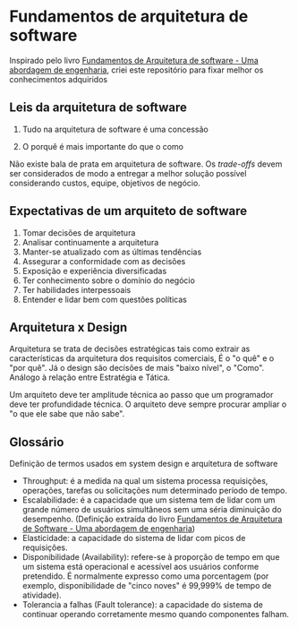 # Fundamentos de arquitetura de software

Inspirado pelo livro [Fundamentos de Arquitetura de software - Uma abordagem de engenharia](https://www.amazon.com.br/Fundamentos-Arquitetura-Software-Abordagem-Engenharia/dp/8550819859/ref=sr_1_1?sr=8-1), criei este repositório para fixar melhor os conhecimentos adquiridos

## Leis da arquitetura de software

1. Tudo na arquitetura de software é uma concessão

2. O porquê é mais importante do que o como

Não existe bala de prata em arquitetura de software. Os *trade-offs* devem ser considerados de modo a entregar a melhor solução possível considerando custos, equipe, objetivos de negócio. 

## Expectativas de um arquiteto de software

1. Tomar decisões de arquitetura
2. Analisar continuamente a arquitetura
3. Manter-se atualizado com as últimas tendências
4. Assegurar a conformidade com as decisões
5. Exposição e experiência diversificadas
6. Ter conhecimento sobre o domínio do negócio
7. Ter habilidades interpessoais
8. Entender e lidar bem com questões políticas

## Arquitetura x Design

Arquitetura se trata de decisões estratégicas tais como extrair as características da arquitetura dos requisitos comerciais, É o "o quê" e o "por quê". Já o design são decisões de mais "baixo nível", o "Como". Análogo à relação entre Estratégia e Tática. 

Um arquiteto deve ter amplitude técnica ao passo que um programador deve ter profundidade técnica. O arquiteto deve sempre procurar ampliar o "o que ele sabe que não sabe".


## Glossário

Definição de termos usados em system design e arquitetura de software

* Throughput: é a medida na qual um sistema processa requisições, operações, tarefas ou solicitações num determinado período de tempo.
* Escalabilidade: é a capacidade que um sistema tem de lidar com um grande número de usuários simultâneos sem uma séria diminuição do desempenho. (Definição extraída do livro [Fundamentos de Arquitetura de Software - Uma abordagem de engenharia](https://www.amazon.com.br/Fundamentos-Arquitetura-Software-Abordagem-Engenharia/dp/8550819859/ref=sr_1_1?sr=8-1&ufe=app_do%3Aamzn1.fos.6d798eae-cadf-45de-946a-f477d47705b9))
* Elasticidade: a capacidade do sistema de lidar com picos de requisições.
* Disponibilidade (Availability): refere-se à proporção de tempo em que um sistema está operacional e acessível aos usuários conforme pretendido. É normalmente expresso como uma porcentagem (por exemplo, disponibilidade de "cinco noves" é 99,999% de tempo de atividade).
* Tolerancia a falhas (Fault tolerance): a capacidade do sistema de continuar operando corretamente mesmo quando componentes falham.



